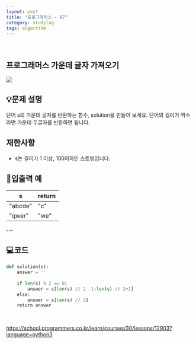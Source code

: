 ```yaml
---
layout: post
title: "프로그래머스 - 87"
category: studylog
tags: algorithm
---
```


<br>

## 프로그래머스 가운데 글자 가져오기


![](https://velog.velcdn.com/images/dlsdud9098/post/e1464da6-734f-4172-a5d3-8df73b71a328/image.png)
## 💡문제 설명
단어 s의 가운데 글자를 반환하는 함수, solution을 만들어 보세요. 단어의 길이가 짝수라면 가운데 두글자를 반환하면 됩니다.


## 재한사항
* s는 길이가 1 이상, 100이하인 스트링입니다.




## 🔢입출력 예




<table><thead><tr><th>s</th><th>return</th></tr></thead><tbody><tr><td>"abcde"</td><td>"c"</td></tr><tr><td>"qwer"</td><td>"we"</td></tr></tbody>
</table>
---


## 💻코드


```python
def solution(s):
    answer = ''
    
    if len(s) % 2 == 0:
        answer = s[len(s) // 2 -1:len(s) // 2+1]
    else:
        answer = s[len(s) // 2]
    return answer
```
    


https://school.programmers.co.kr/learn/courses/30/lessons/12903?language=python3
